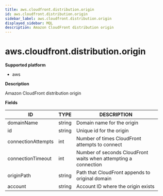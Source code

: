 ```yaml
---
title: aws.cloudfront.distribution.origin
id: aws.cloudfront.distribution.origin
sidebar_label: aws.cloudfront.distribution.origin
displayed_sidebar: MQL
description: Amazon CloudFront distribution origin
---
```


# aws.cloudfront.distribution.origin

**Supported platform**

- aws

**Description**

Amazon CloudFront distribution origin

**Fields**

| ID                 | TYPE   | DESCRIPTION                                                     |
| ------------------ | ------ | --------------------------------------------------------------- |
| domainName         | string | Domain name for the origin                                      |
| id                 | string | Unique id for the origin                                        |
| connectionAttempts | int    | Number of times CloudFront attempts to connect                  |
| connectionTimeout  | int    | Number of seconds CloudFront waits when attempting a connection |
| originPath         | string | Path that CloudFront appends to original domain                 |
| account            | string | Account ID where the origin exists                              |
